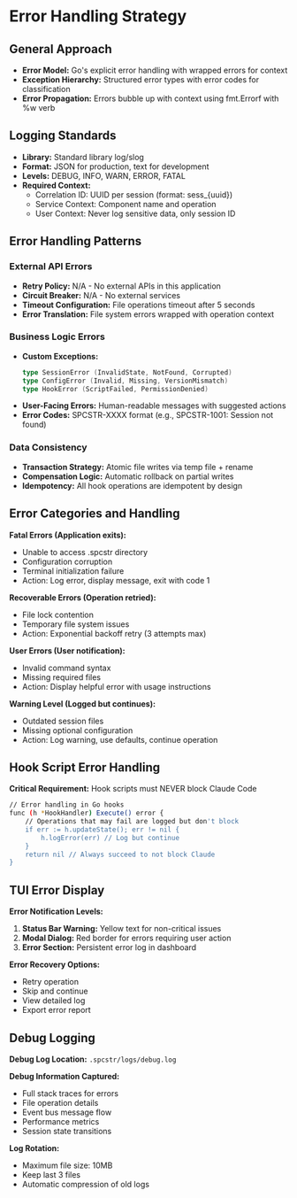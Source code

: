 # Error Handling Strategy

## General Approach
- **Error Model:** Go's explicit error handling with wrapped errors for context
- **Exception Hierarchy:** Structured error types with error codes for classification
- **Error Propagation:** Errors bubble up with context using fmt.Errorf with %w verb

## Logging Standards
- **Library:** Standard library log/slog
- **Format:** JSON for production, text for development
- **Levels:** DEBUG, INFO, WARN, ERROR, FATAL
- **Required Context:**
  - Correlation ID: UUID per session (format: sess_{uuid})
  - Service Context: Component name and operation
  - User Context: Never log sensitive data, only session ID

## Error Handling Patterns

### External API Errors
- **Retry Policy:** N/A - No external APIs in this application
- **Circuit Breaker:** N/A - No external services
- **Timeout Configuration:** File operations timeout after 5 seconds
- **Error Translation:** File system errors wrapped with operation context

### Business Logic Errors
- **Custom Exceptions:** 
  ```go
  type SessionError (InvalidState, NotFound, Corrupted)
  type ConfigError (Invalid, Missing, VersionMismatch)
  type HookError (ScriptFailed, PermissionDenied)
  ```
- **User-Facing Errors:** Human-readable messages with suggested actions
- **Error Codes:** SPCSTR-XXXX format (e.g., SPCSTR-1001: Session not found)

### Data Consistency
- **Transaction Strategy:** Atomic file writes via temp file + rename
- **Compensation Logic:** Automatic rollback on partial writes
- **Idempotency:** All hook operations are idempotent by design

## Error Categories and Handling

**Fatal Errors (Application exits):**
- Unable to access .spcstr directory
- Configuration corruption
- Terminal initialization failure
- Action: Log error, display message, exit with code 1

**Recoverable Errors (Operation retried):**
- File lock contention
- Temporary file system issues
- Action: Exponential backoff retry (3 attempts max)

**User Errors (User notification):**
- Invalid command syntax
- Missing required files
- Action: Display helpful error with usage instructions

**Warning Level (Logged but continues):**
- Outdated session files
- Missing optional configuration
- Action: Log warning, use defaults, continue operation

## Hook Script Error Handling

**Critical Requirement:** Hook scripts must NEVER block Claude Code

```bash
// Error handling in Go hooks
func (h *HookHandler) Execute() error {
    // Operations that may fail are logged but don't block
    if err := h.updateState(); err != nil {
        h.logError(err) // Log but continue
    }
    return nil // Always succeed to not block Claude
}
```

## TUI Error Display

**Error Notification Levels:**
1. **Status Bar Warning:** Yellow text for non-critical issues
2. **Modal Dialog:** Red border for errors requiring user action
3. **Error Section:** Persistent error log in dashboard

**Error Recovery Options:**
- Retry operation
- Skip and continue
- View detailed log
- Export error report

## Debug Logging

**Debug Log Location:** `.spcstr/logs/debug.log`

**Debug Information Captured:**
- Full stack traces for errors
- File operation details
- Event bus message flow
- Performance metrics
- Session state transitions

**Log Rotation:**
- Maximum file size: 10MB
- Keep last 3 files
- Automatic compression of old logs
